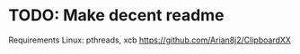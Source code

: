 # TODO: Make decent readme
Requirements
Linux: pthreads, xcb
https://github.com/Arian8j2/ClipboardXX